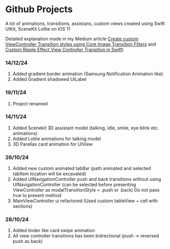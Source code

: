 # Github Projects
A lot of animations, transitions, assistans, custom views created using Swift UIKit, SceneKit Lottie on iOS 11 

Detailed explanation made in my Medium article [Create custom ViewController Transition styles using Core Image Transition Filters](https://medium.com/@onur.isik/create-custom-viewcontroller-transition-styles-using-core-image-transition-filters-f75b3dfbdd63) and [Custom Ripple Effect View Controller Transition in Swift](https://medium.com/@onur.isik/custom-ripple-effect-view-controller-transition-in-swift-200d72340494))

### 14/12/24
1. Added gradient border animation (Samsung Notification Animation like)
2. Added Gradient shadowed UILabel

### 19/11/24
1. Project renamed

### 14/11/24
1. Added Scenekit 3D assistant model (talking, idle, smile, eye blink etc. animations)
2. Added Lottie animations for talking model
3. 3D Parallax card animation for UIView

### 26/10/24 
1. Added new custom animated tabBar (path animated and selected tabItem location will be excavated)
2. Added UINavigationController push and back transitions without using UINavigationController (can be selected before presenting ViewController as modalTransitionStyle = .push or .back)
Do not pass true to present method
3. MainViewController ui refactored (Used custom tableView + cell with sections)
### 28/10/24 
1. Added tinder like card swipe animation
2. All view controller transitions has been bidrectional (push -> reversed push as back)
